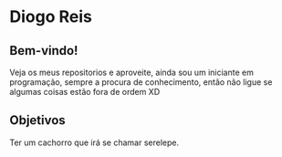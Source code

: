 # Diogo Reis

## Bem-vindo!

Veja os meus repositorios e aproveite, ainda sou um iniciante em programação, sempre a procura de conhecimento, então não ligue se algumas coisas estão fora de ordem XD

## Objetivos

Ter um cachorro  que irá se chamar serelepe. 